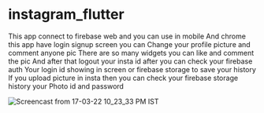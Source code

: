 # instagram_flutter


This app connect to firebase web and you can use in mobile 
And chrome this app have login signup screen you can 
Change your profile picture and comment anyone pic
There are so many widgets you can like and comment the pic
And after that logout your insta id after you can check your firebase auth 
Your login id showing in screen or firebase storage to save your history 
If you upload picture in insta then you can check your firebase storage history your
 Photo id and password
 

 ![Screencast from 17-03-22 10_23_33 PM IST](https://user-images.githubusercontent.com/87010265/159208958-e520483f-9806-4146-bf85-a9bb00bb61e2.gif)
